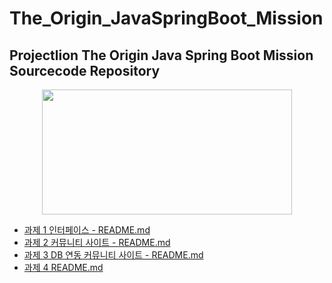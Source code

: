 # The_Origin_JavaSpringBoot_Mission
## Projectlion The Origin Java Spring Boot Mission Sourcecode Repository

<p align="center"><img src="https://user-images.githubusercontent.com/66112716/157605642-09bb2832-721c-4d4b-969a-381507935b1a.png" width="400" height="200"></p>

- [과제 1 인터페이스 - README.md](https://github.com/yoo-jimin127/The_Origin_JavaSpringBoot_Mission/blob/main/%EB%AF%B8%EC%85%981.%20Basic_Mission/README.md)
- [과제 2 커뮤니티 사이트 - README.md](https://github.com/yoo-jimin127/The_Origin_JavaSpringBoot_Mission/blob/main/%EB%AF%B8%EC%85%982.%20Basic_Mission/README.md)
- [과제 3 DB 연동 커뮤니티 사이트 - README.md](https://github.com/yoo-jimin127/The_Origin_JavaSpringBoot_Mission/blob/main/%EB%AF%B8%EC%85%983.%20Basic_Mission/README.md)
- [과제 4 README.md]()
